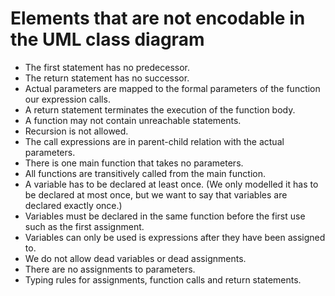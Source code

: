 # Elements that are not encodable in the UML class diagram

- The first statement has no predecessor.
- The return statement has no successor.
- Actual parameters are mapped to the formal parameters of the function our expression calls.
- A return statement terminates the execution of the function body.
- A function may not contain unreachable statements.
- Recursion is not allowed.
- The call expressions are in parent-child relation with the actual parameters.
- There is one main function that takes no parameters.
- All functions are transitively called from the main function.
- A variable has to be declared at least once. (We only modelled it has to be declared at most once, but we want to say that variables are declared exactly once.)
- Variables must be declared in the same function before the first use such as the first assignment.
- Variables can only be used is expressions after they have been assigned to.
- We do not allow dead variables or dead assignments.
- There are no assignments to parameters.
- Typing rules for assignments, function calls and return statements.

